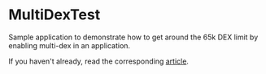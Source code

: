 MultiDexTest
==================

Sample application to demonstrate how to get around the 65k DEX limit by enabling multi-dex in an application.

If you haven't already, read the corresponding [article](https://medium.com/@mustafa01ali/dexs-64k-limit-is-not-a-problem-anymore-well-almost-2b1faac3508?source=tw-95b3bd440473-1413814392512).


